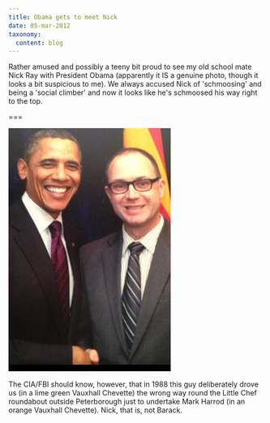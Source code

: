 ```yaml
---
title: Obama gets to meet Nick
date: 05-mar-2012
taxonomy:
  content: blog
---
```


Rather amused and possibly a teeny bit proud to see my old school mate Nick Ray with President Obama (apparently it IS a genuine photo, though it looks a bit suspicious to me).  We always accused Nick of 'schmoosing' and being a 'social climber' and now it looks like he's schmoosed his way right to the top.

===

![photo.PNG](photo.png)

The CIA/FBI should know, however, that in 1988 this guy deliberately drove us (in a lime green Vauxhall Chevette) the wrong way round the Little Chef roundabout outside Peterborough just to undertake Mark Harrod (in an orange Vauxhall Chevette).   Nick, that is, not Barack.


